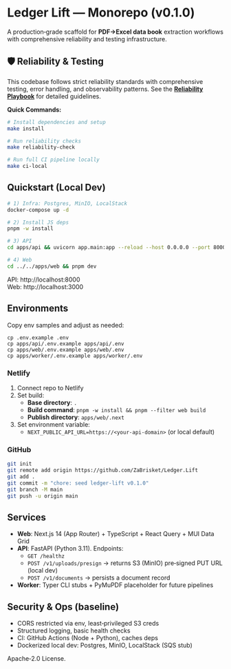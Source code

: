 # Ledger Lift — Monorepo (v0.1.0)

A production‑grade scaffold for **PDF→Excel data book** extraction workflows with comprehensive reliability and testing infrastructure.

## 🛡️ Reliability & Testing

This codebase follows strict reliability standards with comprehensive testing, error handling, and observability patterns. See the **[Reliability Playbook](RELIABILITY_PLAYBOOK.md)** for detailed guidelines.

**Quick Commands:**
```bash
# Install dependencies and setup
make install

# Run reliability checks
make reliability-check

# Run full CI pipeline locally
make ci-local
```

## Quickstart (Local Dev)

```bash
# 1) Infra: Postgres, MinIO, LocalStack
docker-compose up -d

# 2) Install JS deps
pnpm -w install

# 3) API
cd apps/api && uvicorn app.main:app --reload --host 0.0.0.0 --port 8000

# 4) Web
cd ../../apps/web && pnpm dev
```

API: http://localhost:8000  
Web: http://localhost:3000

## Environments

Copy env samples and adjust as needed:

```
cp .env.example .env
cp apps/api/.env.example apps/api/.env
cp apps/web/.env.example apps/web/.env
cp apps/worker/.env.example apps/worker/.env
```

### Netlify

1. Connect repo to Netlify
2. Set build:
   - **Base directory**: `.`
   - **Build command**: `pnpm -w install && pnpm --filter web build`
   - **Publish directory**: `apps/web/.next`
3. Set environment variable:
   - `NEXT_PUBLIC_API_URL=https://<your-api-domain>` (or local default)

### GitHub

```bash
git init
git remote add origin https://github.com/ZaBrisket/Ledger.Lift
git add .
git commit -m "chore: seed ledger-lift v0.1.0"
git branch -M main
git push -u origin main
```

## Services

- **Web**: Next.js 14 (App Router) + TypeScript + React Query + MUI Data Grid
- **API**: FastAPI (Python 3.11). Endpoints:
  - `GET /healthz`
  - `POST /v1/uploads/presign` → returns S3 (MinIO) pre‑signed PUT URL (local dev)
  - `POST /v1/documents` → persists a document record
- **Worker**: Typer CLI stubs + PyMuPDF placeholder for future pipelines

## Security & Ops (baseline)

- CORS restricted via env, least‑privileged S3 creds
- Structured logging, basic health checks
- CI: GitHub Actions (Node + Python), caches deps
- Dockerized local dev: Postgres, MinIO, LocalStack (SQS stub)

Apache‑2.0 License.
